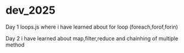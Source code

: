 # dev_2025
Day 1
loops.js
where i have learned about for loop (foreach,forof,forin)

Day 2
i have learned about map,filter,reduce 
and chainhing of multiple method
